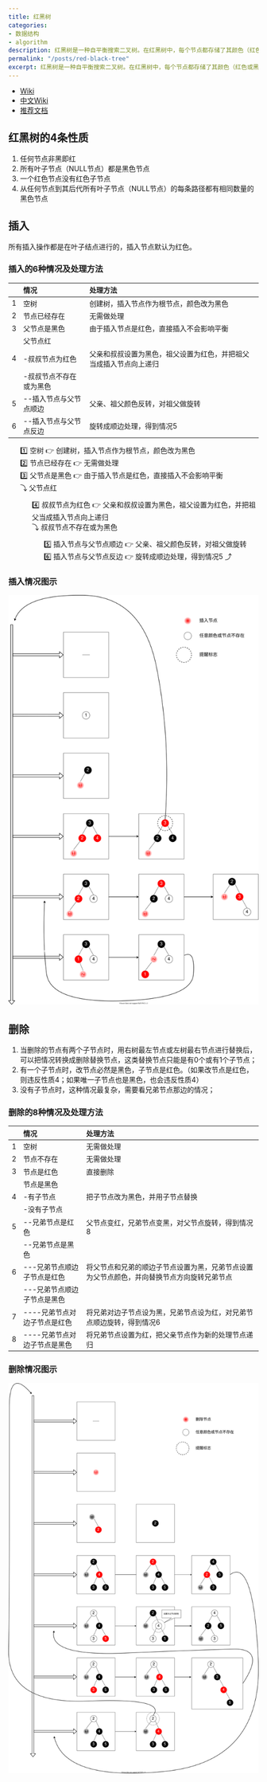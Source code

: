 ```yaml
---
title: 红黑树
categories:
- 数据结构
- algorithm
description: 红黑树是一种自平衡搜索二叉树。在红黑树中，每个节点都存储了其颜色（红色或黑色），用于帮助树在插入或删除过程中保持平衡。
permalink: "/posts/red-black-tree"
excerpt: 红黑树是一种自平衡搜索二叉树。在红黑树中，每个节点都存储了其颜色（红色或黑色），用于帮助树在插入或删除过程中保持平衡。
---
```


+ [Wiki](https://en.wikipedia.org/wiki/Red%E2%80%93black_tree)
+ [中文Wiki](https://zh.wikipedia.org/wiki/%E7%BA%A2%E9%BB%91%E6%A0%91)
+ [推荐文档](https://www.jianshu.com/p/e136ec79235c)

## 红黑树的4条性质

1. 任何节点非黑即红
2. 所有叶子节点（NULL节点）都是黑色节点
3. 一个红色节点没有红色子节点
4. 从任何节点到其后代所有叶子节点（NULL节点）的每条路径都有相同数量的黑色节点


## 插入

所有插入操作都是在叶子结点进行的，插入节点默认为红色。

### 插入的6种情况及处理方法

|   | 情况                    | 处理方法                                                         |
|---|:----------------------|:-----------------------------------------------------------------|
| 1 | 空树                    | 创建树，插入节点作为根节点，颜色改为黑色                           |
| 2 | 节点已经存在            | 无需做处理                                                       |
| 3 | 父节点是黑色            | 由于插入节点是红色，直接插入不会影响平衡                          |
|   | 父节点红                |                                                                  |
| 4 | -叔叔节点为红色         | 父亲和叔叔设置为黑色，祖父设置为红色，并把祖父当成插入节点向上递归 |
|   | -叔叔节点不存在或为黑色 |                                                                  |
| 5 | --插入节点与父节点顺边  | 父亲、祖父颜色反转，对祖父做旋转                                   |
| 6 | --插入节点与父节点反边  | 旋转成顺边处理，得到情况5                                                   |

<ul style="list-style-type: none;">
    <li>1️⃣ 空树 👉 创建树，插入节点作为根节点，颜色改为黑色</li>
    <li>2️⃣ 节点已经存在 👉 无需做处理</li>
    <li>3️⃣ 父节点是黑色 👉 由于插入节点是红色，直接插入不会影响平衡</li>
    <li>⤵ 父节点红</li>
    <ul style="list-style-type: none;">
        <li>4️⃣ 叔叔节点为红色 👉 父亲和叔叔设置为黑色，祖父设置为红色，并把祖父当成插入节点向上递归</li>
        <li>⤵ 叔叔节点不存在或为黑色</li>
        <ul style="list-style-type: none;">
            <li>5️⃣ 插入节点与父节点顺边 👉 父亲、祖父颜色反转，对祖父做旋转</li>
            <li>6️⃣ 插入节点与父节点反边 👉 旋转成顺边处理，得到情况5 ⤴</li>
        </ul>
    </ul>
</ul>

### 插入情况图示

![插入情况图示](/assets/images/red-black-tree/rbt-insert.drawio.svg)

## 删除

1. 当删除的节点有两个子节点时，用右树最左节点或左树最右节点进行替换后，可以把情况转换成删除替换节点，这类替换节点只能是有0个或有1个子节点；
2. 有一个子节点时，改节点必然是黑色，子节点是红色。（如果改节点是红色，则违反性质4；如果唯一子节点也是黑色，也会违反性质4）
3. 没有子节点时，这种情况最复杂，需要看兄弟节点那边的情况；

### 删除的8种情况及处理方法

|   | 情况                   | 处理方法                                                                                 |
|---|:---------------------|:-----------------------------------------------------------------------------------------|
| 1 | 空树                   | 无需做处理                                                                               |
| 2 | 节点不存在             | 无需做处理                                                                               |
| 3 | 节点是红色             | 直接删除                                                                                 |
|   | 节点是黑色             |                                                                                          |
| 4 | -有子节点              | 把子节点改为黑色，并用子节点替换                                                          |
|   | -没有子节点            |                                                                                          |
| 5 | --兄弟节点是红色       | 父节点变红，兄弟节点变黑，对父节点旋转，得到情况8                                           |
|   | --兄弟节点是黑色       |                                                                                          |
| 6 | ---兄弟节点顺边子节点是红色  | 将父节点和兄弟的顺边子节点设置为黑，兄弟节点设置为父节点颜色，并向替换节点方向旋转兄弟节点 |
|   | ---兄弟节点顺边子节点是黑色  |                                                                                          |
| 7 | ----兄弟节点对边子节点是红色 | 将兄弟对边子节点设为黑，兄弟节点设为红，对兄弟节点顺边旋转，得到情况6                       |
| 8 | ----兄弟节点对边子节点是黑色 | 将兄弟节点设置为红，把父亲节点作为新的处理节点递归                                        |

### 删除情况图示

![删除情况图示](/assets/images/red-black-tree/rbt-delete.drawio.svg)
